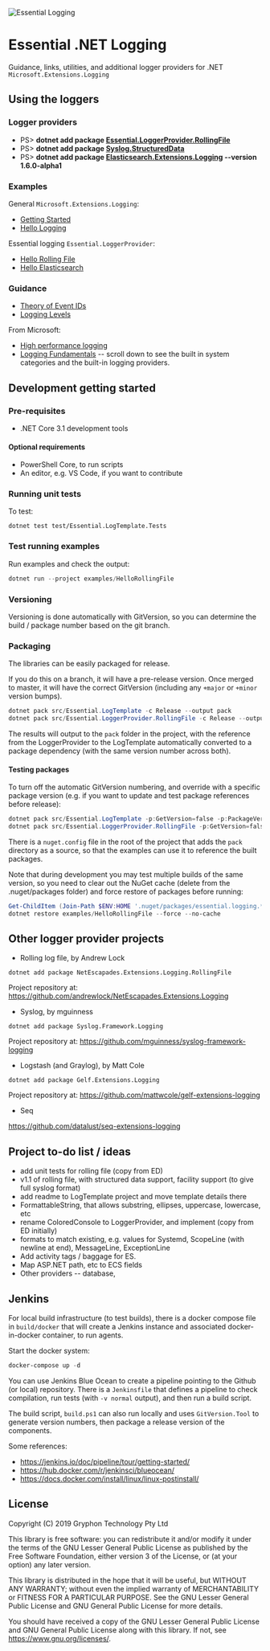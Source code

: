 ![Essential Logging](docs/images/diagnostics-logo-64.png)

# Essential .NET Logging

Guidance, links, utilities, and additional logger providers for .NET `Microsoft.Extensions.Logging`

## Using the loggers

### Logger providers

* PS> **dotnet add package [Essential.LoggerProvider.RollingFile](src/Essential.LoggerProvider.RollingFile)**
* PS> **dotnet add package [Syslog.StructuredData](https://github.com/sgryphon/syslog-structureddata)**
* PS> **dotnet add package [Elasticsearch.Extensions.Logging](https://github.com/elastic/ecs-dotnet/blob/master/src/Elasticsearch.Extensions.Logging) --version 1.6.0-alpha1**

### Examples

General `Microsoft.Extensions.Logging`:

* [Getting Started](examples/GettingStarted)
* [Hello Logging](examples/HelloLogging)

Essential logging `Essential.LoggerProvider`:

* [Hello Rolling File](examples/HelloRollingFile)
* [Hello Elasticsearch](https://github.com/elastic/ecs-dotnet/tree/master/examples/console-with-extensions-logging)

### Guidance

* [Theory of Event IDs](docs/Event-Ids.md) 
* [Logging Levels](docs/Logging-Levels.md)

From Microsoft:

* [High performance logging](https://docs.microsoft.com/en-us/aspnet/core/fundamentals/logging/loggermessage)
* [Logging Fundamentals](https://docs.microsoft.com/en-us/aspnet/core/fundamentals/logging/) -- scroll down to see the built in system categories and the built-in logging providers.


## Development getting started

### Pre-requisites

* .NET Core 3.1 development tools

#### Optional requirements

* PowerShell Core, to run scripts
* An editor, e.g. VS Code, if you want to contribute


### Running unit tests

To test:

```
dotnet test test/Essential.LogTemplate.Tests
```

### Test running examples

Run examples and check the output:

```powershell
dotnet run --project examples/HelloRollingFile
```

### Versioning

Versioning is done automatically with GitVersion, so you can determine the build / package 
number based on the git branch.

### Packaging

The libraries can be easily packaged for release. 

If you do this on a branch, it will have a pre-release version. Once merged to master, it will have the correct GitVersion (including any `+major` or `+minor` version bumps).

```powershell
dotnet pack src/Essential.LogTemplate -c Release --output pack
dotnet pack src/Essential.LoggerProvider.RollingFile -c Release --output pack
```

The results will output to the `pack` folder in the project, with the reference from the LoggerProvider to the LogTemplate automatically converted to a package dependency (with the same version number across both).

#### Testing packages

To turn off the automatic GitVersion numbering, and override with a specific package version (e.g. if you want to update and test package references before release):

```powershell
dotnet pack src/Essential.LogTemplate -p:GetVersion=false -p:PackageVersion=1.0.0 --output pack
dotnet pack src/Essential.LoggerProvider.RollingFile -p:GetVersion=false -p:PackageVersion=1.0.0 --output pack
```

There is a `nuget.config` file in the root of the project that adds the `pack` directory as a source, so that the examples can use it to reference the built packages.

Note that during development you may test multiple builds of the same version, so you need to clear out the NuGet cache (delete from the .nuget/packages folder) and force restore of packages before running:

```powershell
Get-ChildItem (Join-Path $ENV:HOME '.nuget/packages/essential.logging.*') | Remove-Item -Recurse -Force
dotnet restore examples/HelloRollingFile --force --no-cache
```


## Other logger provider projects

* Rolling log file, by Andrew Lock

```
dotnet add package NetEscapades.Extensions.Logging.RollingFile
```

Project repository at: https://github.com/andrewlock/NetEscapades.Extensions.Logging

* Syslog, by mguinness

```
dotnet add package Syslog.Framework.Logging
```

Project repository at: https://github.com/mguinness/syslog-framework-logging

* Logstash (and Graylog), by Matt Cole  

```
dotnet add package Gelf.Extensions.Logging
```

Project repository at: https://github.com/mattwcole/gelf-extensions-logging

* Seq

https://github.com/datalust/seq-extensions-logging


## Project to-do list / ideas

* add unit tests for rolling file (copy from ED)
* v1.1 of rolling file, with structured data support, facility support (to give full syslog format)
* add readme to LogTemplate project and move template details there
* FormattableString, that allows substring, ellipses, uppercase, lowercase, etc
* rename ColoredConsole to LoggerProvider, and implement (copy from ED initially)
* formats to match existing, e.g. values for Systemd, ScopeLine (with newline at end), MessageLine, ExceptionLine
* Add activity tags / baggage for ES.
* Map ASP.NET path, etc to ECS fields
* Other providers -- database, 

## Jenkins

For local build infrastructure (to test builds), there is a docker compose file in `build/docker` that will create a Jenkins instance and associated docker-in-docker container, to run agents.

Start the docker system:

```powershell
docker-compose up -d
```

You can use Jenkins Blue Ocean to create a pipeline pointing to the Github (or local) repository. There is a `Jenkinsfile` that defines a pipeline to check compilation, run tests (with `-v normal` output), and then run a build script.

The build script, `build.ps1` can also run locally and uses `GitVersion.Tool` to generate version numbers, then package a release version of the components.

Some references:

* https://jenkins.io/doc/pipeline/tour/getting-started/
* https://hub.docker.com/r/jenkinsci/blueocean/
* https://docs.docker.com/install/linux/linux-postinstall/


## License

Copyright (C) 2019 Gryphon Technology Pty Ltd

This library is free software: you can redistribute it and/or modify it under the terms of the GNU Lesser General Public License as published by the Free Software Foundation, either version 3 of the License, or (at your option) any later version.

This library is distributed in the hope that it will be useful, but WITHOUT ANY WARRANTY; without even the implied warranty of MERCHANTABILITY or FITNESS FOR A PARTICULAR PURPOSE. See the GNU Lesser General Public License and GNU General Public License for more details.

You should have received a copy of the GNU Lesser General Public License and GNU General Public License along with this library. If not, see <https://www.gnu.org/licenses/>.
